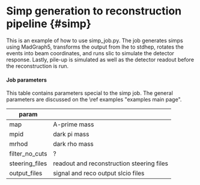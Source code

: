 Simp generation to reconstruction pipeline {#simp}
==========================================

This is an example of how to use simp_job.py. The job generates simps using MadGraph5, transforms the output from lhe to stdhep, rotates the events into beam coordinates, and runs slic to simulate the detector response. Lastly, pile-up is simulated as well as the detector readout before the reconstruction is run.

#### Job parameters
This table contains parameters special to the simp job. The general parameters are discussed on the \ref examples "examples main page".
 
| param            |                                           |
|------------------|-------------------------------------------|
| map              | A-prime mass                              |
| mpid             | dark pi mass                              |
| mrhod            | dark rho mass                             |
| filter\_no\_cuts | ?                                         |
| steering\_files  | readout and reconstruction steering files |
| output\_files    | signal and reco output slcio files        |
